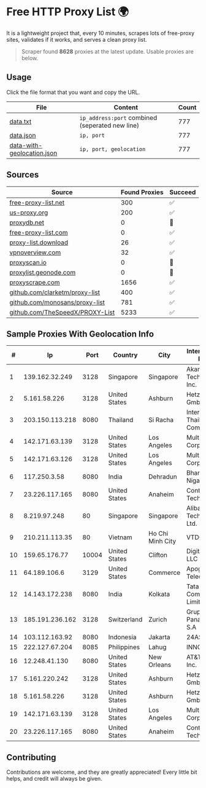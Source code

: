 
# Free HTTP Proxy List 🌍

It is a lightweight project that, every 10 minutes, scrapes lots of free-proxy sites, validates if it works, and serves a clean proxy list.


> Scraper found **8628** proxies at the latest update. Usable proxies are below.

## Usage

Click the file format that you want and copy the URL.


|File|Content|Count|
|----|-------|-----|
|[data.txt](https://raw.githubusercontent.com/themiralay/Proxy-List-World/master/data.txt)|`ip_address:port` combined (seperated new line)|777|
|[data.json](https://raw.githubusercontent.com/themiralay/Proxy-List-World/master/data.json)|`ip, port`|777|
|[data-with-geolocation.json](https://raw.githubusercontent.com/themiralay/Proxy-List-World/master/data-with-geolocation.json)|`ip, port, geolocation`|777|

## Sources

|Source|Found Proxies|Succeed|
|------|-------------|-------|
|[free-proxy-list.net](https://free-proxy-list.net)|300|✅|
|[us-proxy.org](https://www.us-proxy.org)|200|✅|
|[proxydb.net](http://proxydb.net)|0|🚫|
|[free-proxy-list.com](https://free-proxy-list.com/?page=&port=&type%5B%5D=http&type%5B%5D=https&up_time=0&search=Search)|0|✅|
|[proxy-list.download](https://www.proxy-list.download/HTTP)|26|✅|
|[vpnoverview.com](https://vpnoverview.com/privacy/anonymous-browsing/free-proxy-servers)|32|✅|
|[proxyscan.io](https://www.proxyscan.io)|0|🚫|
|[proxylist.geonode.com](https://proxylist.geonode.com/api/proxy-list?limit=300&page=1&sort_by=lastChecked&sort_type=desc&protocols=http,https)|0|🚫|
|[proxyscrape.com](https://api.proxyscrape.com/v2/?request=displayproxies&protocol=http&timeout=10000&country=all&ssl=all&anonymity=all)|1656|✅|
|[github.com/clarketm/proxy-list](https://raw.githubusercontent.com/clarketm/proxy-list/master/proxy-list-raw.txt)|400|✅|
|[github.com/monosans/proxy-list](https://raw.githubusercontent.com/monosans/proxy-list/main/proxies/http.txt)|781|✅|
|[github.com/TheSpeedX/PROXY-List](https://raw.githubusercontent.com/TheSpeedX/PROXY-List/master/http.txt)|5233|✅|


## Sample Proxies With Geolocation Info

|#|Ip|Port|Country|City|Internet Service Provider|
|-|--|----|-------|----|-------------------------|
|1|139.162.32.249|3128|Singapore|Singapore|Akamai Technologies, Inc.|
|2|5.161.58.226|3128|United States|Ashburn|Hetzner Online GmbH|
|3|203.150.113.218|8080|Thailand|Si Racha|Internet Thailand Company Ltd.|
|4|142.171.63.139|3128|United States|Los Angeles|Multacom Corporation|
|5|142.171.63.126|3128|United States|Los Angeles|Multacom Corporation|
|6|117.250.3.58|8080|India|Dehradun|Bharat Sanchar Nigam Ltd|
|7|23.226.117.165|8080|United States|Anaheim|ContentKeeper Technologies|
|8|8.219.97.248|80|Singapore|Singapore|Alibaba (US) Technology Co., Ltd.|
|9|210.211.113.35|80|Vietnam|Ho Chi Minh City|VTDC|
|10|159.65.176.77|10004|United States|Clifton|DigitalOcean, LLC|
|11|64.189.106.6|3129|United States|Commerce|Apogee Telecom Inc.|
|12|14.143.172.238|8080|India|Kolkata|Tata Communications Limited|
|13|185.191.236.162|3128|Switzerland|Zurich|Grupo Panaglobal 15 S.A|
|14|103.112.163.92|8080|Indonesia|Jakarta|24AS|
|15|222.127.67.204|8085|Philippines|Lahug|INNOVE|
|16|12.248.41.130|8080|United States|New Orleans|AT&T Services, Inc.|
|17|5.161.220.242|3128|United States|Ashburn|Hetzner Online GmbH|
|18|5.161.58.226|3128|United States|Ashburn|Hetzner Online GmbH|
|19|142.171.63.139|3128|United States|Los Angeles|Multacom Corporation|
|20|23.226.117.165|8080|United States|Anaheim|ContentKeeper Technologies|



## Contributing

Contributions are welcome, and they are greatly appreciated! Every
little bit helps, and credit will always be given.

